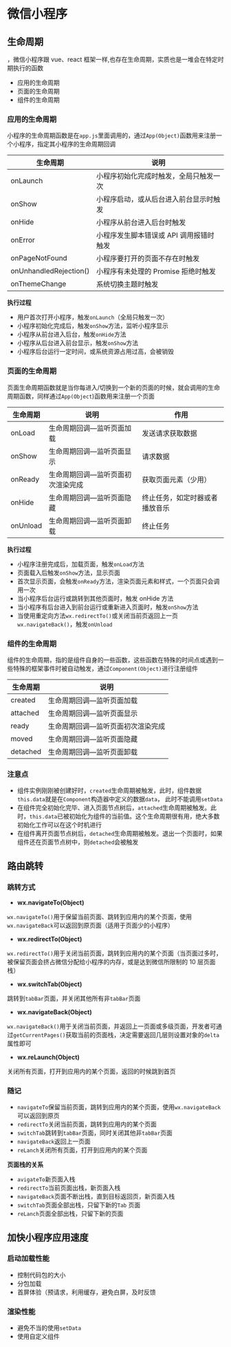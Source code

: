 # 微信小程序

## 生命周期

，微信小程序跟 vue、react 框架一样,也存在生命周期，实质也是一堆会在特定时期执行的函数

- 应用的生命周期
- 页面的生命周期
- 组件的生命周期

### 应用的生命周期

小程序的生命周期函数是在`app.js`里面调用的，通过`App(Object)`函数用来注册一个小程序，指定其小程序的生命周期回调

| 生命周期               | 说明                                    |
| ---------------------- | --------------------------------------- |
| onLaunch               | 小程序初始化完成时触发，全局只触发一次  |
| onShow                 | 小程序启动，或从后台进入前台显示时触发  |
| onHide                 | 小程序从前台进入后台时触发              |
| onError                | 小程序发生脚本错误或 API 调用报错时触发 |
| onPageNotFound         | 小程序要打开的页面不存在时触发          |
| onUnhandledRejection() | 小程序有未处理的 Promise 拒绝时触发     |
| onThemeChange          | 系统切换主题时触发                      |

**执行过程**

- ⽤户⾸次打开⼩程序，触发`onLaunch`（全局只触发⼀次）
- ⼩程序初始化完成后，触发`onShow`⽅法，监听⼩程序显示
- ⼩程序从前台进⼊后台，触发`onHide`⽅法
- ⼩程序从后台进⼊前台显示，触发`onShow`⽅法
- ⼩程序后台运⾏⼀定时间，或系统资源占⽤过⾼，会被销毁

### 页面的生命周期

页面生命周期函数就是当你每进入/切换到一个新的页面的时候，就会调用的生命周期函数，同样通过`App(Object`)函数用来注册一个页面

| 生命周期 | 说明                              | 作用                           |
| -------- | --------------------------------- | ------------------------------ |
| onLoad   | 生命周期回调—监听页面加载         | 发送请求获取数据               |
| onShow   | 生命周期回调—监听页面显示         | 请求数据                       |
| onReady  | 生命周期回调—监听页面初次渲染完成 | 获取页面元素（少用）           |
| onHide   | 生命周期回调—监听页面隐藏         | 终止任务，如定时器或者播放音乐 |
| onUnload | 生命周期回调—监听页面卸载         | 终止任务                       |

**执行过程**

- ⼩程序注册完成后，加载⻚⾯，触发`onLoad`⽅法
- ⻚⾯载⼊后触发`onShow`⽅法，显示⻚⾯
- ⾸次显示⻚⾯，会触发`onReady`⽅法，渲染⻚⾯元素和样式，⼀个⻚⾯只会调⽤⼀次
- 当⼩程序后台运⾏或跳转到其他⻚⾯时，触发 onHide ⽅法
- 当⼩程序有后台进⼊到前台运⾏或重新进⼊⻚⾯时，触发`onShow`⽅法
- 当使⽤重定向⽅法`wx.redirectTo()`或关闭当前⻚返回上⼀⻚`wx.navigateBack()`，触发`onUnload`

### 组件的生命周期

组件的生命周期，指的是组件自身的一些函数，这些函数在特殊的时间点或遇到一些特殊的框架事件时被自动触发，通过`Component(Object)`进行注册组件

| 生命周期 | 说明                              |
| -------- | --------------------------------- |
| created  | 生命周期回调—监听页面加载         |
| attached | 生命周期回调—监听页面显示         |
| ready    | 生命周期回调—监听页面初次渲染完成 |
| moved    | 生命周期回调—监听页面隐藏         |
| detached | 生命周期回调—监听页面卸载         |

### 注意点

- 组件实例刚刚被创建好时，`created`生命周期被触发，此时，组件数据`this.data`就是在`Component`构造器中定义的数据`data`， 此时不能调用`setData`
- 在组件完全初始化完毕、进入页面节点树后，`attached`生命周期被触发。此时，`this.data`已被初始化为组件的当前值。这个生命周期很有用，绝大多数初始化工作可以在这个时机进行
- 在组件离开页面节点树后，`detached`生命周期被触发。退出一个页面时，如果组件还在页面节点树中，则`detached`会被触发

## 路由跳转

### 跳转方式

- **wx.navigateTo(Object)**

`wx.navigateTo()`用于保留当前页面、跳转到应用内的某个页面，使用`wx.navigateBack`可以返回到原页面（适用于页面少的小程序）

- **wx.redirectTo(Object)**

`wx.redirectTo()`用于关闭当前页面，跳转到应用内的某个页面（当页面过多时，被保留页面会挤占微信分配给小程序的内存，或是达到微信所限制的 10 层页面栈）

- **wx.switchTab(Object)**

跳转到`tabBar`页面，并关闭其他所有非`tabBar`页面

- **wx.navigateBack(Object)**

`wx.navigateBack()`用于关闭当前页面，并返回上一页面或多级页面，开发者可通过`getCurrentPages()`获取当前的页面栈，决定需要返回几层则设置对象的`delta`属性即可

- **wx.reLaunch(Object)**

关闭所有页面，打开到应用内的某个页面，返回的时候跳到首页

### 随记

- `navigateTo`保留当前页面，跳转到应用内的某个页面，使用`wx.navigateBack`可以返回到原页
- `redirectTo`关闭当前页面，跳转到应用内的某个页面
- `switchTab`跳转到`tabBar`页面，同时关闭其他非`tabBar`页面
- `navigateBack`返回上一页面
- `reLanch`关闭所有页面，打开到应用内的某个页面

**页面栈的关系**

- `avigateTo`新页面入栈
- `redirectTo`当前页面出栈，新页面入栈
- `navigateBack`页面不断出栈，直到目标返回页，新页面入栈
- `switchTab`页面全部出栈，只留下新的`Tab` 页面
- `reLanch`页面全部出栈，只留下新的页面

## 加快小程序应用速度

### 启动加载性能

- 控制代码包的大小
- 分包加载
- 首屏体验（预请求，利用缓存，避免白屏，及时反馈

### 渲染性能

- 避免不当的使用`setData`
- 使用自定义组件
